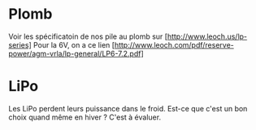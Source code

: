 # Plomb

Voir les spécificatoin de nos pile au plomb sur [http://www.leoch.us/lp-series]
Pour la 6V, on a ce lien [http://www.leoch.com/pdf/reserve-power/agm-vrla/lp-general/LP6-7.2.pdf]

# LiPo

Les LiPo perdent leurs puissance dans le froid. Est-ce que c'est un bon choix quand même en hiver ? C'est à évaluer.

